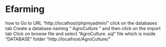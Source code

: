 # Efarming
how to
Go to URL “http://localhost/phpmyadmin/”
click on the databases tab
Create a database naming “
AgroCulture ” and then click on the import tab
Click on browse file and select “AgroCulture .sql” file which is inside “DATABASE” folder
“http://localhost/AgroCulture/”
